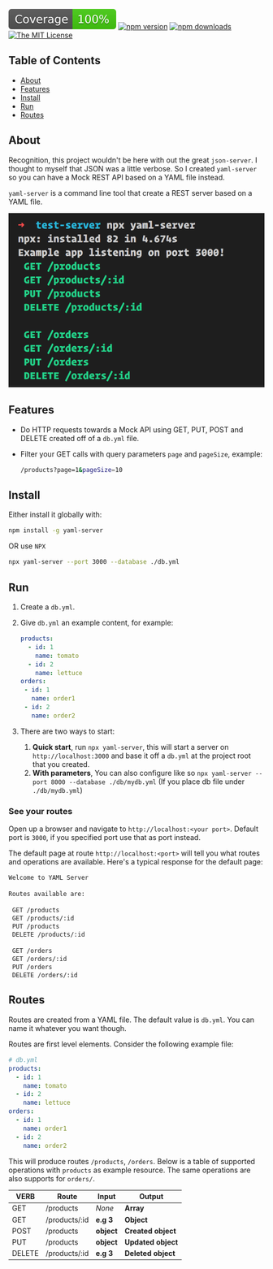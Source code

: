 ![Coverage](./badges/coverage.svg)
[![npm version](https://badge.fury.io/js/yaml-server.svg)](https://www.npmjs.com/package/yaml-server)
[![npm downloads](https://img.shields.io/npm/dm/yaml-server?color=blue&label=npm%20downloads&style=flat-square)](https://www.npmjs.com/package/yaml-server)
[![The MIT License](https://img.shields.io/badge/license-MIT-orange.svg?color=blue&style=flat-square)](http://opensource.org/licenses/MIT)

## Table of Contents

- [About](#about)
- [Features](#features)
- [Install](#install)
- [Run](#run)
- [Routes](#routes)

## About

Recognition, this project wouldn't be here with out the great `json-server`. I thought to myself that JSON was a little verbose. So I created `yaml-server` so you can have a Mock REST API based on a YAML file instead.

`yaml-server` is a command line tool that create a REST server based on a YAML file.

![](yaml-server.png)

## Features

- Do HTTP requests towards a Mock API using GET, PUT, POST and DELETE created off of a `db.yml` file.
- Filter your GET calls with query parameters `page` and `pageSize`, example:

    ```bash
    /products?page=1&pageSize=10
    ```

## Install

Either install it globally with:

```bash
npm install -g yaml-server
```

OR use `NPX`

```bash
npx yaml-server --port 3000 --database ./db.yml
```

## Run

1. Create a `db.yml`.
1. Give `db.yml` an example content, for example:

   ```yaml
   products:
     - id: 1
       name: tomato
     - id: 2
       name: lettuce
   orders:
    - id: 1
      name: order1
    - id: 2
      name: order2
   ```

1. There are two ways to start:
   1. **Quick start**, run `npx yaml-server`, this will start a server on `http://localhost:3000` and base it off a `db.yml` at the project root that you created.
   1. **With parameters**, You can also configure like so `npx yaml-server --port 8000 --database ./db/mydb.yml` (If you place db file under `./db/mydb.yml`)

### See your routes

Open up a browser and navigate to `http://localhost:<your port>`. Default port is `3000`, if you specified port use that as port instead.

The default page at route `http://localhost:<port>` will tell you what routes and operations are available. Here's a typical response for the default page:

```output
Welcome to YAML Server

Routes available are:

 GET /products
 GET /products/:id
 PUT /products
 DELETE /products/:id

 GET /orders
 GET /orders/:id
 PUT /orders
 DELETE /orders/:id
```

## Routes

Routes are created from a YAML file. The default value is  `db.yml`. You can name it whatever you want though. 

Routes are first level elements. Consider the following example file:

```yml
# db.yml
products:
  - id: 1
    name: tomato
  - id: 2
    name: lettuce
orders:
  - id: 1
    name: order1
  - id: 2
    name: order2
```

This will produce routes `/products`, `/orders`. Below is a table of supported operations with `products` as example resource. The same operations are also supports for `orders/`.

| VERB     |Route          | Input      | Output             |
|----------|---------------|------------|--------------------|
| GET      | /products     | *None*     | **Array**          |
| GET      | /products/:id |  **e.g 3** | **Object**         |
| POST     | /products     | **object** | **Created object** |
| PUT      | /products     | **object** | **Updated object** |
| DELETE   | /products/:id | **e.g 3**  | **Deleted object** |
